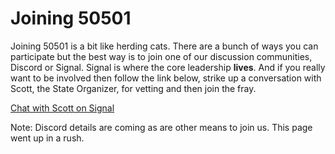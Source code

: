 # Joining 50501

Joining 50501 is a bit like herding cats.  There are a bunch of ways you can participate but the best way is to join one of our discussion communities, Discord or Signal.  Signal is where the core leadership **lives**.  And if you really want to be involved then follow the link below, strike up a conversation with Scott, the State Organizer, for vetting and then join the fray.

[Chat with Scott on Signal](https://signal.me/#eu/gJNSLuZKHvokYlcvqmaZ28SkhovlHEEkjbEJY6hPdcYEOH8xgOhNl516alS-YW4I)

Note: Discord details are coming as are other means to join us.  This page went up in a rush.


